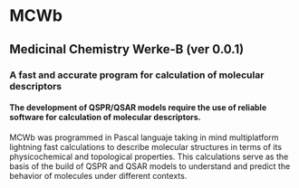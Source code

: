 # MCWb 

## Medicinal Chemistry Werke-B (ver 0.0.1)

### A fast and accurate program for calculation of molecular descriptors 

#### The development of QSPR/QSAR models require the use of reliable software for calculation of molecular descriptors.
MCWb was programmed in Pascal languaje taking in mind multiplatform lightning fast calculations to describe molecular structures in terms of its physicochemical and topological properties. This calculations serve as the basis of the build of QSPR and QSAR models to understand and predict the behavior of molecules under different contexts.

